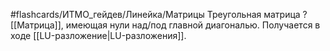 #flashcards/ИТМО_гейдев/Линейка/Матрицы
Треугольная матрица
?
[[Матрица]], имеющая нули над/под главной диагональю. Получается в ходе [[LU-разложение|LU-разложения]].
